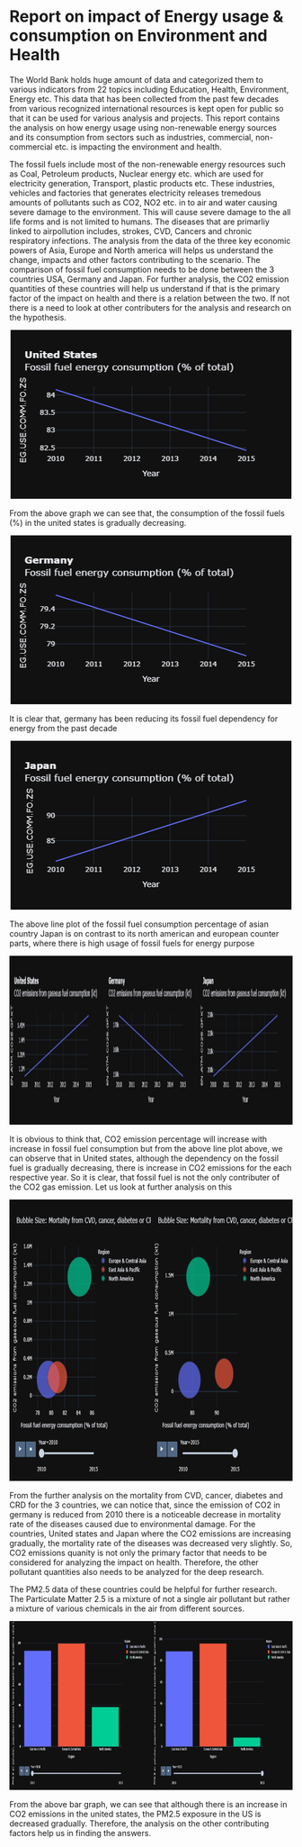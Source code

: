 # Report on impact of Energy usage & consumption on Environment and Health
The World Bank holds huge amount of data and categorized them to various indicators from 22 topics including Education, Health, Environment, Energy etc. This data that has been collected from the past few decades from various recognized international resources is kept open for public so that it can be used for various analysis and projects. This report contains the analysis on how energy usage using non-renewable energy sources and its consumption from sectors such as industries, commercial, non-commercial etc. is impacting the environment and health.

The fossil fuels include most of the non-renewable energy resources such as Coal, Petroleum products,  Nuclear energy etc. which are used for electricity generation, Transport, plastic products etc. These industries, vehicles and factories that generates electricity releases tremedous amounts of pollutants such as CO2, NO2	 etc. in to air and water causing severe damage to the environment. This will cause severe damage to the all life forms and is not limited to humans. The diseases that are primarliy linked to airpollution includes, strokes, CVD, Cancers and chronic respiratory infections. The analysis from the data of the three key economic powers of Asia, Europe and North america will helps us understand the change, impacts and other factors contributing to the scenario. The comparison of fossil fuel consumption needs to be done between the 3 countries USA, Germany and Japan. For further analysis, the CO2 emission quantities of these countries will help us understand if that is the primary factor of the impact on health and there is a relation between the two. If not there is a need to look at other contributers for the analysis and research on the hypothesis.

<p align="center">
  <img width="500" height="300" src="https://github.com/RohiniSalla/world_development_explorer/blob/main/charts/newplot%20(1).png">
</p>
From the above graph we can see that, the consumption of the fossil fuels (%) in the united states is gradually decreasing.

<p align="center">
  <img width="500" height="300" src="https://github.com/RohiniSalla/world_development_explorer/blob/main/charts/newplot%20(3).png">
</p>
It is clear that, germany has been reducing its fossil fuel dependency for energy from the past decade

<p align="center">
  <img width="500" height="300" src="https://github.com/RohiniSalla/world_development_explorer/blob/main/charts/newplot%20(2).png">
</p>
The above line plot of the fossil fuel consumption percentage of asian country Japan is on contrast to its north american and european counter parts, where there is high usage of fossil fuels for energy purpose

<p align="center">
  <img width="900" height="300" src="https://github.com/RohiniSalla/world_development_explorer/blob/main/charts/merge_from_ofoct.jpg">
</p>
It is obvious to think that, CO2 emission percentage will increase with increase in fossil fuel consumption but from the above line plot above, we can observe that in United states, although the dependency on the fossil fuel is gradually decreasing, there is increase in CO2 emissions for the each respective year. So it is clear, that fossil fuel is not the only contributer of the CO2 gas emission. Let us look at further analysis on this

<p align="center">
  <img width="900" height="500" src="https://github.com/RohiniSalla/world_development_explorer/blob/main/charts/newplot%20(8)%20(1).png">
</p>

From the further analysis on the mortality from CVD, cancer, diabetes and CRD for the 3 countries, we can notice that, since the emission of CO2 in germany is reduced from 2010 there is a noticeable decrease in mortality rate of the diseases caused due to environmental damage. For the countries, United states and Japan where the CO2 emissions are increasing gradually, the mortality rate of the diseases was decreased very slightly. So, CO2 emissions quanity is not only the primary factor that needs to be considered for analyzing the impact on health. Therefore, the other pollutant quantities also needs to be analyzed for the deep research.


The PM2.5 data of these countries could be helpful for further research. The Particulate Matter 2.5 is a mixture of not a single air pollutant but rather a mixture of various chemicals in the air from different sources.

<p align="center">
  <img width="900" height="300" src="https://github.com/RohiniSalla/world_development_explorer/blob/main/charts/merge_from_ofoct (1).jpg">
</p>
From the above bar graph, we can see that although there is an increase in CO2 emissions in the united states, the PM2.5 exposure in the US is decreased gradually. Therefore, the analysis on the other contributing factors help us in finding the answers.
